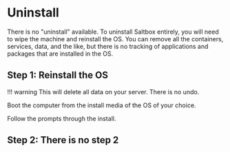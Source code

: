 # Uninstall

There is no "uninstall" available.  To uninstall Saltbox entirely, you will need to wipe the machine and reinstall the OS.  You can remove all the containers, services, data, and the like, but there is no tracking of applications and packages that are installed in the OS.

## Step 1: Reinstall the OS

!!! warning
    This will delete all data on your server.  There is no undo.

Boot the computer from the install media of the OS of your choice.

Follow the prompts through the install.

## Step 2: There is no step 2

